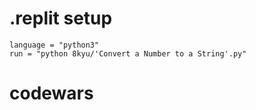 # .replit setup
```
language = "python3"
run = "python 8kyu/'Convert a Number to a String'.py"
```
# codewars